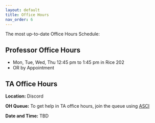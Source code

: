 ```yaml
---
layout: default
title: Office Hours
nav_order: 6
---
```


The most up-to-date Office Hours Schedule:

## Professor Office Hours
* Mon, Tue, Wed, Thu 12:45 pm to 1:45 pm in Rice 202
* OR by Appointment

## TA Office Hours

**Location:** Discord

**OH Queue:** To get help in TA office hours, join the queue using
[ASCI](https://kytos02.cs.virginia.edu/asci)

**Date and Time:** TBD
